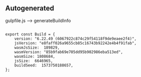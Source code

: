 



Autogenerated
-------------








gulpfile.js --> generateBuildInfo


  

```

export const Build = {
    version: "6.22.49 (6067922c874c29f54118f9de9eaee2f4)",
    jsVersion: "e8faff026a9655cb85c16743b92242e4b4f91fab",
    wasmJsSize:  189829,
    wasmVersion: "85b9fab69e705dd95b902986eba513ed",
    wasmSize: 1808684,
    jsSize:  6646965,
    buildSeed:  1573750188657,
};


```




